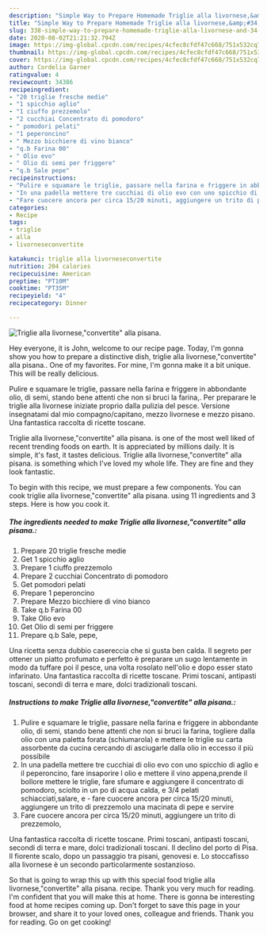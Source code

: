 ```yaml
---
description: "Simple Way to Prepare Homemade Triglie alla livornese,&amp;#34;convertite&amp;#34; alla pisana."
title: "Simple Way to Prepare Homemade Triglie alla livornese,&amp;#34;convertite&amp;#34; alla pisana."
slug: 338-simple-way-to-prepare-homemade-triglie-alla-livornese-and-34-convertite-and-34-alla-pisana
date: 2020-08-02T21:21:32.794Z
image: https://img-global.cpcdn.com/recipes/4cfec8cfdf47c668/751x532cq70/triglie-alla-livorneseconvertite-alla-pisana-recipe-main-photo.jpg
thumbnail: https://img-global.cpcdn.com/recipes/4cfec8cfdf47c668/751x532cq70/triglie-alla-livorneseconvertite-alla-pisana-recipe-main-photo.jpg
cover: https://img-global.cpcdn.com/recipes/4cfec8cfdf47c668/751x532cq70/triglie-alla-livorneseconvertite-alla-pisana-recipe-main-photo.jpg
author: Cordelia Garner
ratingvalue: 4
reviewcount: 34386
recipeingredient:
- "20 triglie fresche medie"
- "1 spicchio aglio"
- "1 ciuffo prezzemolo"
- "2 cucchiai Concentrato di pomodoro"
- " pomodori pelati"
- "1 peperoncino"
- " Mezzo bicchiere di vino bianco"
- "q.b Farina 00"
- " Olio evo"
- " Olio di semi per friggere"
- "q.b Sale pepe"
recipeinstructions:
- "Pulire e squamare le triglie, passare nella farina e friggere in abbondante olio, di semi, stando bene attenti che non si bruci la farina, togliere dalla olio con una paletta forata (schiumarola) e mettere le triglie su carta assorbente da cucina cercando di asciugarle dalla olio in eccesso il più possibile"
- "In una padella mettere tre cucchiai di olio evo con uno spicchio di aglio e il peperoncino, fare insaporire l olio e mettere il vino appena,prende il bollore mettere le triglie, fare sfumare e aggiungere il concentrato di pomodoro, sciolto in un po di acqua calda, e 3/4 pelati schiacciati,salare, e  fare cuocere ancora per circa 15/20 minuti, aggiungere un trito di prezzemolo una macinata di pepe e servire"
- "Fare cuocere ancora per circa 15/20 minuti, aggiungere un trito di prezzemolo,"
categories:
- Recipe
tags:
- triglie
- alla
- livorneseconvertite

katakunci: triglie alla livorneseconvertite 
nutrition: 204 calories
recipecuisine: American
preptime: "PT10M"
cooktime: "PT35M"
recipeyield: "4"
recipecategory: Dinner

---
```



![Triglie alla livornese,&#34;convertite&#34; alla pisana.](https://img-global.cpcdn.com/recipes/4cfec8cfdf47c668/751x532cq70/triglie-alla-livorneseconvertite-alla-pisana-recipe-main-photo.jpg)

Hey everyone, it is John, welcome to our recipe page. Today, I'm gonna show you how to prepare a distinctive dish, triglie alla livornese,&#34;convertite&#34; alla pisana.. One of my favorites. For mine, I'm gonna make it a bit unique. This will be really delicious.

Pulire e squamare le triglie, passare nella farina e friggere in abbondante olio, di semi, stando bene attenti che non si bruci la farina,. Per preparare le triglie alla livornese iniziate proprio dalla pulizia del pesce. Versione insegnatami dal mio compagno/capitano, mezzo livornese e mezzo pisano. Una fantastica raccolta di ricette toscane.

Triglie alla livornese,&#34;convertite&#34; alla pisana. is one of the most well liked of recent trending foods on earth. It is appreciated by millions daily. It is simple, it's fast, it tastes delicious. Triglie alla livornese,&#34;convertite&#34; alla pisana. is something which I've loved my whole life. They are fine and they look fantastic.


To begin with this recipe, we must prepare a few components. You can cook triglie alla livornese,&#34;convertite&#34; alla pisana. using 11 ingredients and 3 steps. Here is how you cook it.

<!--inarticleads1-->

##### The ingredients needed to make Triglie alla livornese,&#34;convertite&#34; alla pisana.:

1. Prepare 20 triglie fresche medie
1. Get 1 spicchio aglio
1. Prepare 1 ciuffo prezzemolo
1. Prepare 2 cucchiai Concentrato di pomodoro
1. Get  pomodori pelati
1. Prepare 1 peperoncino
1. Prepare  Mezzo bicchiere di vino bianco
1. Take q.b Farina 00
1. Take  Olio evo
1. Get  Olio di semi per friggere
1. Prepare q.b Sale, pepe,


Una ricetta senza dubbio casereccia che si gusta ben calda. Il segreto per ottener un piatto profumato e perfetto è preparare un sugo lentamente in modo da tuffare poi il pesce, una volta rosolato nell&#39;olio e dopo esser stato infarinato. Una fantastica raccolta di ricette toscane. Primi toscani, antipasti toscani, secondi di terra e mare, dolci tradizionali toscani. 

<!--inarticleads2-->

##### Instructions to make Triglie alla livornese,&#34;convertite&#34; alla pisana.:

1. Pulire e squamare le triglie, passare nella farina e friggere in abbondante olio, di semi, stando bene attenti che non si bruci la farina, togliere dalla olio con una paletta forata (schiumarola) e mettere le triglie su carta assorbente da cucina cercando di asciugarle dalla olio in eccesso il più possibile
1. In una padella mettere tre cucchiai di olio evo con uno spicchio di aglio e il peperoncino, fare insaporire l olio e mettere il vino appena,prende il bollore mettere le triglie, fare sfumare e aggiungere il concentrato di pomodoro, sciolto in un po di acqua calda, e 3/4 pelati schiacciati,salare, e  - fare cuocere ancora per circa 15/20 minuti, aggiungere un trito di prezzemolo una macinata di pepe e servire
1. Fare cuocere ancora per circa 15/20 minuti, aggiungere un trito di prezzemolo,


Una fantastica raccolta di ricette toscane. Primi toscani, antipasti toscani, secondi di terra e mare, dolci tradizionali toscani. Il declino del porto di Pisa. Il fiorente scalo, dopo un passaggio tra pisani, genovesi e. Lo stoccafisso alla livornese è un secondo particolarmente sostanzioso. 

So that is going to wrap this up with this special food triglie alla livornese,&#34;convertite&#34; alla pisana. recipe. Thank you very much for reading. I'm confident that you will make this at home. There is gonna be interesting food at home recipes coming up. Don't forget to save this page in your browser, and share it to your loved ones, colleague and friends. Thank you for reading. Go on get cooking!

